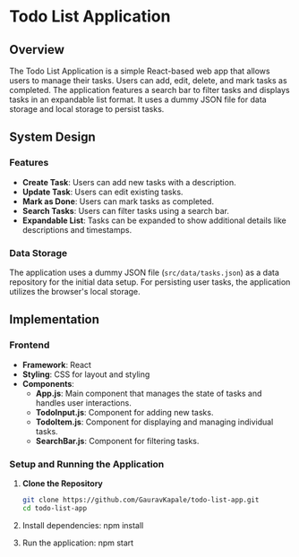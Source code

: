 # Todo List Application

## Overview

The Todo List Application is a simple React-based web app that allows users to manage their tasks. Users can add, edit, delete, and mark tasks as completed. The application features a search bar to filter tasks and displays tasks in an expandable list format. It uses a dummy JSON file for data storage and local storage to persist tasks.

## System Design

### Features
- **Create Task**: Users can add new tasks with a description.
- **Update Task**: Users can edit existing tasks.
- **Mark as Done**: Users can mark tasks as completed.
- **Search Tasks**: Users can filter tasks using a search bar.
- **Expandable List**: Tasks can be expanded to show additional details like descriptions and timestamps.

### Data Storage
The application uses a dummy JSON file (`src/data/tasks.json`) as a data repository for the initial data setup. For persisting user tasks, the application utilizes the browser's local storage.

## Implementation

### Frontend
- **Framework**: React
- **Styling**: CSS for layout and styling
- **Components**:
  - **App.js**: Main component that manages the state of tasks and handles user interactions.
  - **TodoInput.js**: Component for adding new tasks.
  - **TodoItem.js**: Component for displaying and managing individual tasks.
  - **SearchBar.js**: Component for filtering tasks.

### Setup and Running the Application

1. **Clone the Repository**
   ```bash
   git clone https://github.com/GauravKapale/todo-list-app.git
   cd todo-list-app


3. Install dependencies:
npm install

4. Run the application:
npm start

